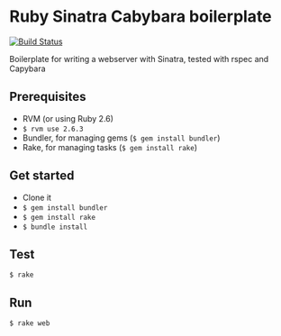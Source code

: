 # Ruby Sinatra Cabybara boilerplate

[![Build Status](https://travis-ci.org/quii/ruby-sinatra-capybara-boilerplate.svg?branch=master)](https://travis-ci.org/quii/ruby-sinatra-capybara-boilerplate)

Boilerplate for writing a webserver with Sinatra, tested with rspec and Capybara

## Prerequisites

- RVM (or using Ruby 2.6)
- `$ rvm use 2.6.3`
- Bundler, for managing gems (`$ gem install bundler`)
- Rake, for managing tasks (`$ gem install rake`)

## Get started

- Clone it
- `$ gem install bundler`
- `$ gem install rake`
- `$ bundle install`

## Test

`$ rake`

## Run

`$ rake web`
